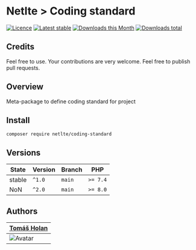 # Netlte > Coding standard

[![Licence](https://badgen.net/packagist/license/netlte/coding-standard)](https://packagist.org/packages/Netlte/coding-standard)
[![Latest stable](https://badgen.net/packagist/v/netlte/coding-standard)](https://packagist.org/packages/Netlte/coding-standard)
[![Downloads this Month](https://badgen.net/packagist/dm/netlte/coding-standard)](https://packagist.org/packages/Netlte/coding-standard)
[![Downloads total](https://badgen.net/packagist/dt/netlte/coding-standard)](https://packagist.org/packages/Netlte/coding-standard)

## Credits

Feel free to use. Your contributions are very welcome. Feel free to publish pull requests.

## Overview

Meta-package to define coding standard for project

## Install

```
composer require netlte/coding-standard
```

## Versions

| State       | Version | Branch   | PHP      |
|-------------|---------|----------|----------|
| stable      | `^1.0`  |  `main`  | `>= 7.4` |
| NoN         | `^2.0`  |  `main`  | `>= 8.0` |

## Authors

| [Tomáš Holan](https://github.com/holantomas)                             |
|--------------------------------------------------------------------------|
| ![Avatar](https://avatars3.githubusercontent.com/u/5030499?s=100)        |